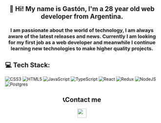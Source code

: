 <!---
# 😃 About me:
--->
<h2 align="center">👋 Hi! My name is Gastón, I'm a 28 year old web developer from Argentina.</h2>
<h3 align="center">I am passionate about the world of technology, I am always aware of the latest releases and news. Currently I am looking for my first job as a web developer and meanwhile I continue learning new technologies to make higher quality projects.</h3>

<!---
# 💻 Tech Stack:
--->
## 💻 Tech Stack:
![CSS3](https://img.shields.io/badge/css3-%231572B6.svg?style=for-the-badge&logo=css3&logoColor=white) ![HTML5](https://img.shields.io/badge/html5-%23E34F26.svg?style=for-the-badge&logo=html5&logoColor=white) ![JavaScript](https://img.shields.io/badge/javascript-%23323330.svg?style=for-the-badge&logo=javascript&logoColor=%23F7DF1E) ![TypeScript](https://img.shields.io/badge/typescript-%23007ACC.svg?style=for-the-badge&logo=typescript&logoColor=white) ![React](https://img.shields.io/badge/react-%2320232a.svg?style=for-the-badge&logo=react&logoColor=%2361DAFB) ![Redux](https://img.shields.io/badge/redux-%23593d88.svg?style=for-the-badge&logo=redux&logoColor=white) ![NodeJS](https://img.shields.io/badge/node.js-6DA55F?style=for-the-badge&logo=node.js&logoColor=white) ![Postgres](https://img.shields.io/badge/postgres-%23316192.svg?style=for-the-badge&logo=postgresql&logoColor=white)


<h2 align="center" >📞Contact me</h2>
<p align="center">
<a href="https://www.linkedin.com/in/gaston-rios/" target="blank"><img align="center" src="https://cdn.icon-icons.com/icons2/2699/PNG/512/linkedin_logo_icon_170234.png" height="30" width="30" /></a>
<!---
<a href="https://wa.link/g9xj61" target="blank"><img align="center" src="https://cdn.icon-icons.com/icons2/2699/PNG/512/whatsapp_tile_logo_icon_169898.png" height="30" width="30" /></a>
</p>
--->
<!---
riosgas/riosgas is a ✨ special ✨ repository because its `README.md` (this file) appears on your GitHub profile.
You can click the Preview link to take a look at your changes.
--->
